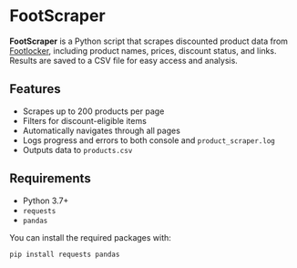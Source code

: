 # FootScraper

**FootScraper** is a Python script that scrapes discounted product data from [Footlocker](https://www.footlocker.com), including product names, prices, discount status, and links. Results are saved to a CSV file for easy access and analysis.

## Features

- Scrapes up to 200 products per page
- Filters for discount-eligible items
- Automatically navigates through all pages
- Logs progress and errors to both console and `product_scraper.log`
- Outputs data to `products.csv`

## Requirements

- Python 3.7+
- `requests`
- `pandas`

You can install the required packages with:

```bash
pip install requests pandas
